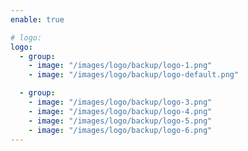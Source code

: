 ```yaml
---
enable: true

# logo:
logo:
  - group:  
    - image: "/images/logo/backup/logo-1.png"
    - image: "/images/logo/backup/logo-default.png"

  - group:
    - image: "/images/logo/backup/logo-3.png"
    - image: "/images/logo/backup/logo-4.png"
    - image: "/images/logo/backup/logo-5.png"
    - image: "/images/logo/backup/logo-6.png"
---
```

